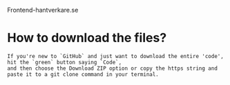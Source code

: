 
 Frontend-hantverkare.se

     
    
   # How to download the files?
   
       
    If you're new to `GitHub` and just want to download the entire 'code',
    hit the `green` button saying `Code`, 
    and then choose the Download ZIP option or copy the https string and 
    paste it to a git clone command in your terminal.
       
